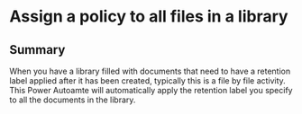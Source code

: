 # Assign a policy to all files in a library

## Summary
When  you have a library filled with documents that need to have a retention label applied after it has been created, typically this is a file by file activity.  This Power Autoamte will automatically apply the retention label you specify to all the documents in the library.
